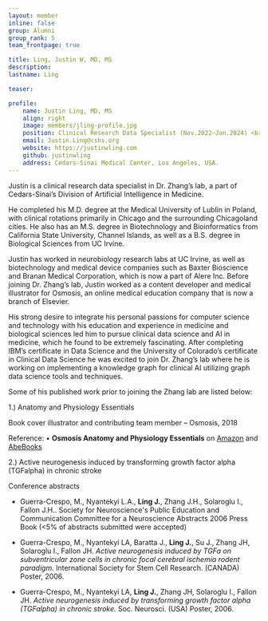 ```yaml
---
layout: member
inline: false
group: Alumni
group_rank: 5
team_frontpage: true

title: Ling, Justin W, MD, MS
description:
lastname: Ling

teaser:

profile:
    name: Justin Ling, MD, MS
    align: right
    image: members/jling-profile.jpg
    position: Clinical Research Data Specialist (Nov.2022—Jan.2024) <br /> Now Clinical Informaticist at UCI.
    email: Justin.Ling@cshs.org 
    website: https://justinwling.com
    github: justinwling
    address: Cedars-Sinai Medical Center, Los Angeles, USA.
---
```



Justin is a clinical research data specialist in Dr. Zhang’s lab, a part of Cedars-Sinai’s Division of Artificial Intelligence in Medicine.

He completed his M.D. degree at the Medical University of Lublin in Poland, with clinical rotations primarily in Chicago and the surrounding Chicagoland cities. He also has an M.S. degree in Biotechnology and Bioinformatics from California State University, Channel Islands, as well as a B.S. degree in Biological Sciences from UC Irvine.

Justin has worked in neurobiology research labs at UC Irvine, as well as biotechnology and medical device companies such as Baxter Bioscience and Branan Medical Corporation, which is now a part of Alere Inc. Before joining Dr. Zhang’s lab, Justin worked as a content developer and medical illustrator for Osmosis, an online medical education company that is now a branch of Elsevier.

His strong desire to integrate his personal passions for computer science and technology with his education and experience in medicine and biological sciences led him to pursue clinical data science and AI in medicine, which he found to be extremely fascinating. After completing IBM’s certificate in Data Science and the University of Colorado’s certificate in Clinical Data Science he was excited to join Dr. Zhang’s lab where he is working on implementing a knowledge graph for clinical AI utilizing graph data science tools and techniques.


Some of his published work prior to joining the Zhang lab are listed below: 

1.) Anatomy and Physiology Essentials 

Book cover illustrator and contributing team member – Osmosis, 2018

Reference:
•	**Osmosis Anatomy and Physiology Essentials** on [Amazon](https://www.amazon.com/Osmosis-Anatomy-Physiology-Essentials/dp/1947769073/ref=sr_1_1?crid=38AZDTAXBGVUH&keywords=anatomy+and+physiology+essentials+osmosis&qid=1677106222&sprefix=anatomy+and+physiology+essentials+osmosis%2Caps%2C137&sr=8-1) and [AbeBooks](https://www.abebooks.com/9781947769076/Osmosis-Anatomy-Physiology-Essentials-1947769073/plp)


2.) Active neurogenesis induced by transforming growth factor alpha (TGFalpha) in chronic stroke

Conference abstracts

- Guerra-Crespo, M., Nyantekyi L.A., **Ling J.**, Zhang J.H., Solaroglu I., Fallon J.H.. Society for Neuroscience's Public Education and Communication Committee for a Neuroscience Abstracts 2006 Press Book (<5% of abstracts submitted were accepted)

- Guerra-Crespo, M., Nyantekyi LA, Baratta J., **Ling J.**, Su J., Zhang JH, Solaroglu I., Fallon JH. *Active neurogenesis induced by TGFa on subventricular zone cells in chronic focal cerebral ischemia rodent paradigm.* International Society for Stem Cell Research. (CANADA) Poster, 2006.

- Guerra-Crespo, M., Nyantekyi LA, **Ling J.**, Zhang JH, Solaroglu I., Fallon JH. *Active neurogenesis induced by transforming growth factor alpha (TGFalpha) in chronic stroke.* Soc. Neurosci. (USA) Poster, 2006.

